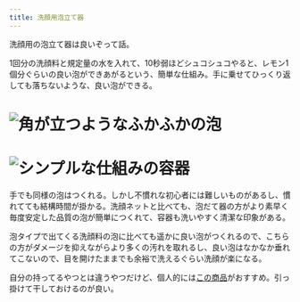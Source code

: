 ```yaml
---
title: 洗顔用泡立て器
---
```

洗顔用の泡立て器は良いぞって話。

1回分の洗顔料と規定量の水を入れて、10秒弱ほどシュコシュコやると、レモン1個分ぐらいの良い泡ができあがるという、簡単な仕組み。手に乗せてひっくり返しても落ちないような、良い泡ができる。

![](https://lh3.googleusercontent.com/L9_lZBDeZgUhufdwTsLyoHLQ16MHWNTqoMbhZ9LEAEzbGFfEcQTr4Af4BxABNMxRHVHKx-VCTwRd2cZW4bqIAqNZ10s-hzmJ7YC9o8aoiL19ZhUPkoEVh8yOyjtYgfeYtFcYaF4kHZR9OiJaOs0B_aLfu4Gc2G-uhGyNG2vt3HoEHM5mfSggbiKF "角が立つようなふかふかの泡")
===============================================================================================================================================================================================================================================

![](https://lh3.googleusercontent.com/r_A0KFq8DQjls-4LGuYeM6BR2UHFvqs4vPTCgjAP2IHVyWy1UcuE3KA5sn1xiDvN8Hf9tZOuFFJJuBwhLAibZFzC1suD2JLD1J39dlXfPn7yLjoKKIC5aXRnK2M0izoevg4K_iHFEwpWF8JeGTZNxHOEh1eLAcF2kh8QkjMUlDyleSSpf_c402aJ "シンプルな仕組みの容器")
=============================================================================================================================================================================================================================================

手でも同様の泡はつくれる。しかし不慣れな初心者には難しいものがあるし、慣れてても結構時間が掛かる。洗顔ネットと比べても、泡だて器の方がより素早く毎度安定した品質の泡が簡単につくれて、容器も洗いやすく清潔な印象がある。

泡タイプで出てくる洗顔料の泡に比べても遥かに良い泡がつくれるので、こちらの方がダメージを抑えながらより多くの汚れを取れるし、良い泡はなかなか垂れてこないので、目を開けたままでも余裕で洗えるぐらい洗顔が楽になる。

自分の持ってるやつとは違うやつだけど、個人的には[この商品](https://www.amazon.co.jp/dp/B09KMP9GDN)がおすすめ。引っ掛けて干しておけるのが良い。
